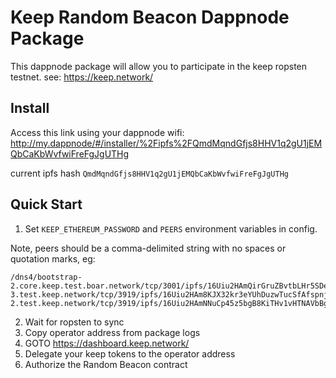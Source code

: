# Keep Random Beacon Dappnode Package
This dappnode package will allow you to participate in the keep ropsten testnet.
see: https://keep.network/

## Install
Access this link using your dappnode wifi:
http://my.dappnode/#/installer/%2Fipfs%2FQmdMqndGfjs8HHV1q2gU1jEMQbCaKbWvfwiFreFgJgUTHg

current ipfs hash `QmdMqndGfjs8HHV1q2gU1jEMQbCaKbWvfwiFreFgJgUTHg`

## Quick Start
1. Set `KEEP_ETHEREUM_PASSWORD` and `PEERS` environment variables in config.

Note, peers should be a comma-delimited string with no spaces or quotation marks, eg:
```
/dns4/bootstrap-2.core.keep.test.boar.network/tcp/3001/ipfs/16Uiu2HAmQirGruZBvtbLHr5SDebsYGcq6Djw7ijF3gnkqsdQs3wK,/dns4/bootstrap-3.test.keep.network/tcp/3919/ipfs/16Uiu2HAm8KJX32kr3eYUhDuzwTucSfAfspnjnXNf9veVhB12t6Vf,/dns4/bootstrap-2.test.keep.network/tcp/3919/ipfs/16Uiu2HAmNNuCp45z5bgB8KiTHv1vHTNAVbBgxxtTFGAndageo9Dp
```
2. Wait for ropsten to sync
3. Copy operator address from package logs
4. GOTO https://dashboard.keep.network/
5. Delegate your keep tokens to the operator address
6. Authorize the Random Beacon contract
